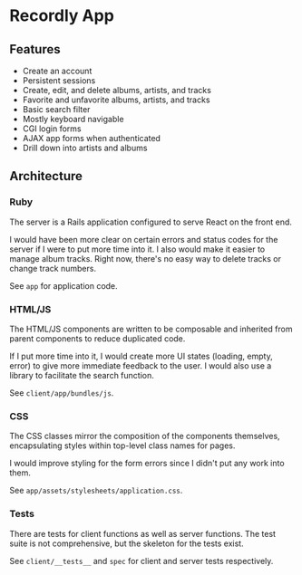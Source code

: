 # Recordly App

## Features
* Create an account
* Persistent sessions
* Create, edit, and delete albums, artists, and tracks
* Favorite and unfavorite albums, artists, and tracks
* Basic search filter
* Mostly keyboard navigable
* CGI login forms
* AJAX app forms when authenticated
* Drill down into artists and albums

## Architecture
### Ruby
The server is a Rails application configured to serve React on the front end.

I would have been more clear on certain errors and status codes for the server if I were to put more time into it. I also would make it easier to manage album tracks. Right now, there's no easy way to delete tracks or change track numbers.

See `app` for application code.
### HTML/JS
The HTML/JS components are written to be composable and inherited from parent components to reduce duplicated code.

If I put more time into it, I would create more UI states (loading, empty, error) to give more immediate feedback to the user. I would also use a library to facilitate the search function.

See `client/app/bundles/js`.
### CSS
The CSS classes mirror the composition of the components themselves, encapsulating styles within top-level class names for pages.

I would improve styling for the form errors since I didn't put any work into them.

See `app/assets/stylesheets/application.css`.
### Tests
There are tests for client functions as well as server functions. The test suite is not comprehensive, but the skeleton for the tests exist.

See `client/__tests__` and `spec` for client and server tests respectively.

